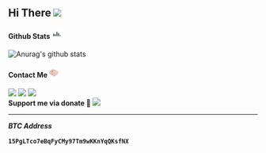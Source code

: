 ## Hi There <img src="https://github.com/TheDudeThatCode/TheDudeThatCode/blob/master/Assets/Hi.gif" width="25px">
  
#### Github Stats <img src="https://github.com/Kklmfir/Kklmfir/blob/main/Assets/giphy.gif" width="20px" heigh="20px">
![Anurag's github stats](https://github-readme-stats.vercel.app/api?username=kirasinigami&show_icons=true&theme=radical)<br>

#### Contact Me <img src="https://github.com/Kklmfir/Kklmfir/blob/main/Assets/giphy.webp" width="20px">
<!--Personal-->
[![](https://img.shields.io/badge/Facebook-blue?logo=Facebook&logoColor=blue&labelColor=white)](https://m.facebook.com/kirasinigami)
[![](https://img.shields.io/badge/FacebookPage-blue?logo=Facebook&logoColor=blue&labelColor=white)](https://m.facebook.com/warceuproject)
[![](https://img.shields.io/badge/Whatsapp-CHAT-green?logo=Whatsapp&logoColor=Brightgreen&labelColor=white)](https://wa.me/6285759669252?text=Asalamualaikum+bang)
<br/>
<b>Support me via donate 🤗
[![](https://img.shields.io/badge/Paypal-blue?logo=Paypal&logoColor=Brightblue&labelColor=white)](https://paypal.me/yagamiid)
<hr>

***BTC Address***

```
15PgLTco7eBqFyCMy97Tm9wKKnYqQKsfNX
```
